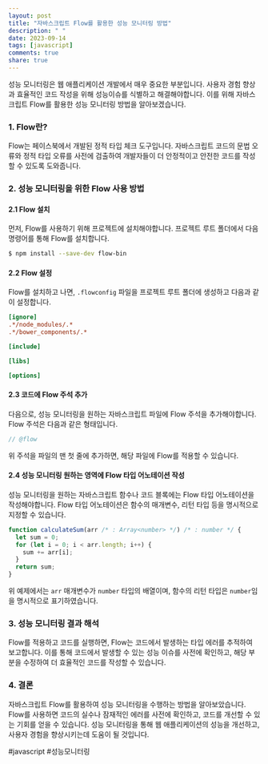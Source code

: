 ```yaml
---
layout: post
title: "자바스크립트 Flow를 활용한 성능 모니터링 방법"
description: " "
date: 2023-09-14
tags: [javascript]
comments: true
share: true
---
```


성능 모니터링은 웹 애플리케이션 개발에서 매우 중요한 부분입니다. 사용자 경험 향상과 효율적인 코드 작성을 위해 성능이슈를 식별하고 해결해야합니다. 이를 위해 자바스크립트 Flow를 활용한 성능 모니터링 방법을 알아보겠습니다.

### 1. Flow란?

Flow는 페이스북에서 개발된 정적 타입 체크 도구입니다. 자바스크립트 코드의 문법 오류와 정적 타입 오류를 사전에 검출하여 개발자들이 더 안정적이고 안전한 코드를 작성할 수 있도록 도와줍니다.

### 2. 성능 모니터링을 위한 Flow 사용 방법

#### 2.1 Flow 설치

먼저, Flow를 사용하기 위해 프로젝트에 설치해야합니다. 프로젝트 루트 폴더에서 다음 명령어를 통해 Flow를 설치합니다.

```bash
$ npm install --save-dev flow-bin
```

#### 2.2 Flow 설정

Flow를 설치하고 나면, `.flowconfig` 파일을 프로젝트 루트 폴더에 생성하고 다음과 같이 설정합니다.

```ini
[ignore]
.*/node_modules/.*
.*/bower_components/.*

[include]

[libs]

[options]
```

#### 2.3 코드에 Flow 주석 추가

다음으로, 성능 모니터링을 원하는 자바스크립트 파일에 Flow 주석을 추가해야합니다. Flow 주석은 다음과 같은 형태입니다.

```javascript
// @flow
```

위 주석을 파일의 맨 첫 줄에 추가하면, 해당 파일에 Flow를 적용할 수 있습니다.

#### 2.4 성능 모니터링 원하는 영역에 Flow 타입 어노테이션 작성

성능 모니터링을 원하는 자바스크립트 함수나 코드 블록에는 Flow 타입 어노테이션을 작성해야합니다. Flow 타입 어노테이션은 함수의 매개변수, 리턴 타입 등을 명시적으로 지정할 수 있습니다.

```javascript
function calculateSum(arr /* : Array<number> */) /* : number */ {
  let sum = 0;
  for (let i = 0; i < arr.length; i++) {
    sum += arr[i];
  }
  return sum;
}
```

위 예제에서는 `arr` 매개변수가 `number` 타입의 배열이며, 함수의 리턴 타입은 `number`임을 명시적으로 표기하였습니다.

### 3. 성능 모니터링 결과 해석

Flow를 적용하고 코드를 실행하면, Flow는 코드에서 발생하는 타입 에러를 추적하여 보고합니다. 이를 통해 코드에서 발생할 수 있는 성능 이슈를 사전에 확인하고, 해당 부분을 수정하여 더 효율적인 코드를 작성할 수 있습니다.

### 4. 결론

자바스크립트 Flow를 활용하여 성능 모니터링을 수행하는 방법을 알아보았습니다. Flow를 사용하면 코드의 실수나 잠재적인 에러를 사전에 확인하고, 코드를 개선할 수 있는 기회를 얻을 수 있습니다. 성능 모니터링을 통해 웹 애플리케이션의 성능을 개선하고, 사용자 경험을 향상시키는데 도움이 될 것입니다.

#javascript #성능모니터링